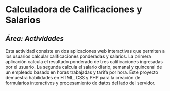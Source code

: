 # Calculadora de Calificaciones y Salarios
## _Área: Actividades_
Esta actividad consiste en dos aplicaciones web interactivas que permiten a los usuarios calcular calificaciones ponderadas y salarios. La primera aplicación calcula el resultado ponderado de tres calificaciones ingresadas por el usuario. La segunda calcula el salario diario, semanal y quincenal de un empleado basado en horas trabajadas y tarifa por hora. Este proyecto demuestra habilidades en HTML, CSS y PHP para la creación de formularios interactivos y procesamiento de datos del lado del servidor.
